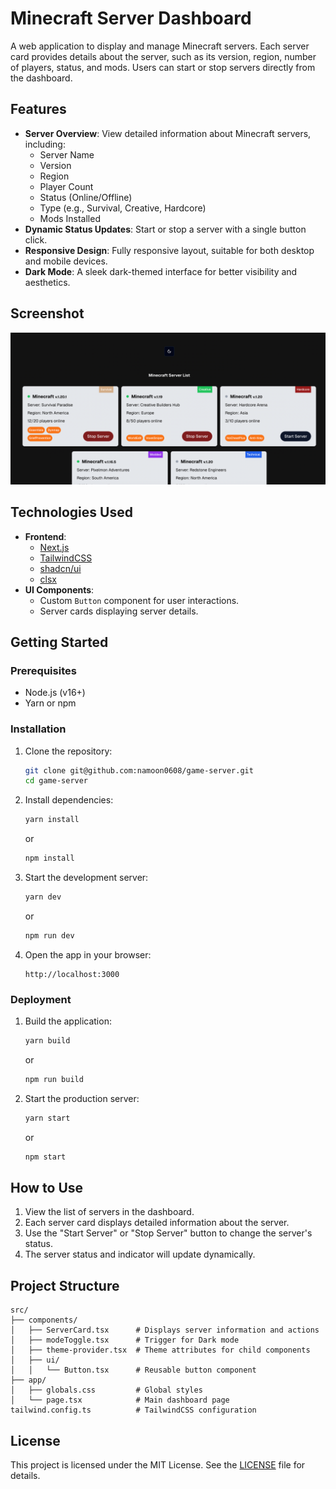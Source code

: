 # Minecraft Server Dashboard

A web application to display and manage Minecraft servers. Each server card provides details about the server, such as its version, region, number of players, status, and mods. Users can start or stop servers directly from the dashboard.

## Features

-   **Server Overview**: View detailed information about Minecraft servers, including:
    -   Server Name
    -   Version
    -   Region
    -   Player Count
    -   Status (Online/Offline)
    -   Type (e.g., Survival, Creative, Hardcore)
    -   Mods Installed
-   **Dynamic Status Updates**: Start or stop a server with a single button click.
-   **Responsive Design**: Fully responsive layout, suitable for both desktop and mobile devices.
-   **Dark Mode**: A sleek dark-themed interface for better visibility and aesthetics.

## Screenshot

![Minecraft Server Dashboard](./public/Screenshot.png)

## Technologies Used

-   **Frontend**:
    -   [Next.js](https://nextjs.org/)
    -   [TailwindCSS](https://tailwindcss.com/)
    -   [shadcn/ui](https://ui.shadcn.com/)
    -   [clsx](https://github.com/lukeed/clsx)
-   **UI Components**:
    -   Custom `Button` component for user interactions.
    -   Server cards displaying server details.

## Getting Started

### Prerequisites

-   Node.js (v16+)
-   Yarn or npm

### Installation

1. Clone the repository:

    ```bash
    git clone git@github.com:namoon0608/game-server.git
    cd game-server
    ```

2. Install dependencies:

    ```bash
    yarn install
    ```

    or

    ```bash
    npm install
    ```

3. Start the development server:

    ```bash
    yarn dev
    ```

    or

    ```bash
    npm run dev
    ```

4. Open the app in your browser:
    ```
    http://localhost:3000
    ```

### Deployment

1. Build the application:

    ```bash
    yarn build
    ```

    or

    ```bash
    npm run build
    ```

2. Start the production server:
    ```bash
    yarn start
    ```
    or
    ```bash
    npm start
    ```

## How to Use

1. View the list of servers in the dashboard.
2. Each server card displays detailed information about the server.
3. Use the "Start Server" or "Stop Server" button to change the server's status.
4. The server status and indicator will update dynamically.

## Project Structure

```
src/
├── components/
│   ├── ServerCard.tsx      # Displays server information and actions
│   ├── modeToggle.tsx      # Trigger for Dark mode
│   ├── theme-provider.tsx  # Theme attributes for child components
│   ├── ui/
│   │   └── Button.tsx      # Reusable button component
├── app/
│   ├── globals.css         # Global styles
│   └── page.tsx            # Main dashboard page
tailwind.config.ts          # TailwindCSS configuration
```

## License

This project is licensed under the MIT License. See the [LICENSE](./LICENSE) file for details.

```

```
